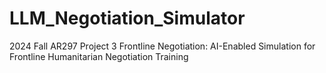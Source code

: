# LLM_Negotiation_Simulator
2024 Fall AR297 Project 3 Frontline Negotiation: AI-Enabled Simulation for Frontline Humanitarian Negotiation Training
